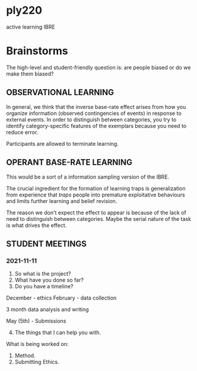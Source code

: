 # ply220

active learning IBRE

# Brainstorms

The high-level and student-friendly question is: are people biased or do we make them biased?

## OBSERVATIONAL LEARNING

In general, we think that the inverse base-rate effect arises from how you organize information (observed contingencies of events) in response to external events. In order to distinguish between categories, you try to identify category-specific features of the exemplars because you need to reduce error.

Participants are allowed to terminate learning.

## OPERANT BASE-RATE LEARNING

This would be a sort of a information sampling version of the IBRE.

The crucial ingredient for the formation of learning traps is generalization
from experience that *traps* people into premature exploitative behaviours and
limits further learning and belief revision.

The reason we don't expect the effect to appear is because of the lack of need
to distinguish between categories. Maybe the serial nature of the task is what
drives the effect.

## STUDENT MEETINGS

### 2021-11-11

1. So what is the project?
2. What have you done so far?
3. Do you have a timeline?

December - ethics
February - data collection

3 month data analysis and writing

May (5th) - Submissions

4. The things that I can help you with.

What is being worked on:

1. Method.
2. Submitting Ethics.